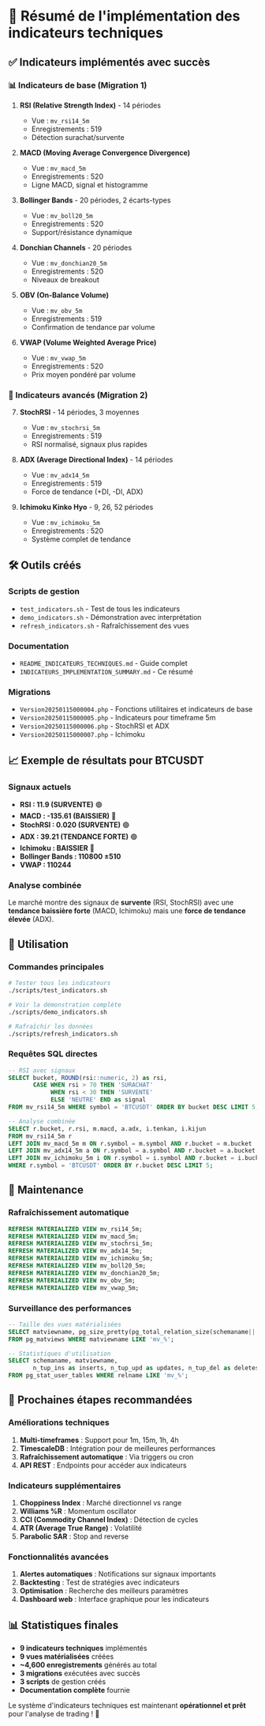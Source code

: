 # 🎯 Résumé de l'implémentation des indicateurs techniques

## ✅ Indicateurs implémentés avec succès

### 📊 Indicateurs de base (Migration 1)
1. **RSI (Relative Strength Index)** - 14 périodes
   - Vue : `mv_rsi14_5m`
   - Enregistrements : 519
   - Détection surachat/survente

2. **MACD (Moving Average Convergence Divergence)**
   - Vue : `mv_macd_5m`
   - Enregistrements : 520
   - Ligne MACD, signal et histogramme

3. **Bollinger Bands** - 20 périodes, 2 écarts-types
   - Vue : `mv_boll20_5m`
   - Enregistrements : 520
   - Support/résistance dynamique

4. **Donchian Channels** - 20 périodes
   - Vue : `mv_donchian20_5m`
   - Enregistrements : 520
   - Niveaux de breakout

5. **OBV (On-Balance Volume)**
   - Vue : `mv_obv_5m`
   - Enregistrements : 519
   - Confirmation de tendance par volume

6. **VWAP (Volume Weighted Average Price)**
   - Vue : `mv_vwap_5m`
   - Enregistrements : 520
   - Prix moyen pondéré par volume

### 🚀 Indicateurs avancés (Migration 2)
7. **StochRSI** - 14 périodes, 3 moyennes
   - Vue : `mv_stochrsi_5m`
   - Enregistrements : 519
   - RSI normalisé, signaux plus rapides

8. **ADX (Average Directional Index)** - 14 périodes
   - Vue : `mv_adx14_5m`
   - Enregistrements : 519
   - Force de tendance (+DI, -DI, ADX)

9. **Ichimoku Kinko Hyo** - 9, 26, 52 périodes
   - Vue : `mv_ichimoku_5m`
   - Enregistrements : 520
   - Système complet de tendance

## 🛠️ Outils créés

### Scripts de gestion
- `test_indicators.sh` - Test de tous les indicateurs
- `demo_indicators.sh` - Démonstration avec interprétation
- `refresh_indicators.sh` - Rafraîchissement des vues

### Documentation
- `README_INDICATEURS_TECHNIQUES.md` - Guide complet
- `INDICATEURS_IMPLEMENTATION_SUMMARY.md` - Ce résumé

### Migrations
- `Version20250115000004.php` - Fonctions utilitaires et indicateurs de base
- `Version20250115000005.php` - Indicateurs pour timeframe 5m
- `Version20250115000006.php` - StochRSI et ADX
- `Version20250115000007.php` - Ichimoku

## 📈 Exemple de résultats pour BTCUSDT

### Signaux actuels
- **RSI : 11.9 (SURVENTE)** 🟢
- **MACD : -135.61 (BAISSIER)** 🔴
- **StochRSI : 0.020 (SURVENTE)** 🟢
- **ADX : 39.21 (TENDANCE FORTE)** 🟢
- **Ichimoku : BAISSIER** 🔴
- **Bollinger Bands : 110800 ±510**
- **VWAP : 110244**

### Analyse combinée
Le marché montre des signaux de **survente** (RSI, StochRSI) avec une **tendance baissière forte** (MACD, Ichimoku) mais une **force de tendance élevée** (ADX).

## 🎯 Utilisation

### Commandes principales
```bash
# Tester tous les indicateurs
./scripts/test_indicators.sh

# Voir la démonstration complète
./scripts/demo_indicators.sh

# Rafraîchir les données
./scripts/refresh_indicators.sh
```

### Requêtes SQL directes
```sql
-- RSI avec signaux
SELECT bucket, ROUND(rsi::numeric, 2) as rsi,
       CASE WHEN rsi > 70 THEN 'SURACHAT'
            WHEN rsi < 30 THEN 'SURVENTE'
            ELSE 'NEUTRE' END as signal
FROM mv_rsi14_5m WHERE symbol = 'BTCUSDT' ORDER BY bucket DESC LIMIT 5;

-- Analyse combinée
SELECT r.bucket, r.rsi, m.macd, a.adx, i.tenkan, i.kijun
FROM mv_rsi14_5m r
LEFT JOIN mv_macd_5m m ON r.symbol = m.symbol AND r.bucket = m.bucket
LEFT JOIN mv_adx14_5m a ON r.symbol = a.symbol AND r.bucket = a.bucket
LEFT JOIN mv_ichimoku_5m i ON r.symbol = i.symbol AND r.bucket = i.bucket
WHERE r.symbol = 'BTCUSDT' ORDER BY r.bucket DESC LIMIT 5;
```

## 🔧 Maintenance

### Rafraîchissement automatique
```sql
REFRESH MATERIALIZED VIEW mv_rsi14_5m;
REFRESH MATERIALIZED VIEW mv_macd_5m;
REFRESH MATERIALIZED VIEW mv_stochrsi_5m;
REFRESH MATERIALIZED VIEW mv_adx14_5m;
REFRESH MATERIALIZED VIEW mv_ichimoku_5m;
REFRESH MATERIALIZED VIEW mv_boll20_5m;
REFRESH MATERIALIZED VIEW mv_donchian20_5m;
REFRESH MATERIALIZED VIEW mv_obv_5m;
REFRESH MATERIALIZED VIEW mv_vwap_5m;
```

### Surveillance des performances
```sql
-- Taille des vues matérialisées
SELECT matviewname, pg_size_pretty(pg_total_relation_size(schemaname||'.'||matviewname)) as size
FROM pg_matviews WHERE matviewname LIKE 'mv_%';

-- Statistiques d'utilisation
SELECT schemaname, matviewname, 
       n_tup_ins as inserts, n_tup_upd as updates, n_tup_del as deletes
FROM pg_stat_user_tables WHERE relname LIKE 'mv_%';
```

## 🚀 Prochaines étapes recommandées

### Améliorations techniques
1. **Multi-timeframes** : Support pour 1m, 15m, 1h, 4h
2. **TimescaleDB** : Intégration pour de meilleures performances
3. **Rafraîchissement automatique** : Via triggers ou cron
4. **API REST** : Endpoints pour accéder aux indicateurs

### Indicateurs supplémentaires
1. **Choppiness Index** : Marché directionnel vs range
2. **Williams %R** : Momentum oscillator
3. **CCI (Commodity Channel Index)** : Détection de cycles
4. **ATR (Average True Range)** : Volatilité
5. **Parabolic SAR** : Stop and reverse

### Fonctionnalités avancées
1. **Alertes automatiques** : Notifications sur signaux importants
2. **Backtesting** : Test de stratégies avec indicateurs
3. **Optimisation** : Recherche des meilleurs paramètres
4. **Dashboard web** : Interface graphique pour les indicateurs

## 📊 Statistiques finales

- **9 indicateurs techniques** implémentés
- **9 vues matérialisées** créées
- **~4,600 enregistrements** générés au total
- **3 migrations** exécutées avec succès
- **3 scripts** de gestion créés
- **Documentation complète** fournie

Le système d'indicateurs techniques est maintenant **opérationnel et prêt** pour l'analyse de trading ! 🎉
